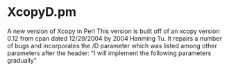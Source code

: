# XcopyD.pm
A new version of Xcopy in Perl
This version is built off of an xcopy  version 0.12 from cpan dated 12/29/2004
by 2004 Hanming Tu.
It repairs a number of bugs and 
incorporates the /D parameter which was listed among other parameters after the header: 
"I will implement the following parameters gradually"
